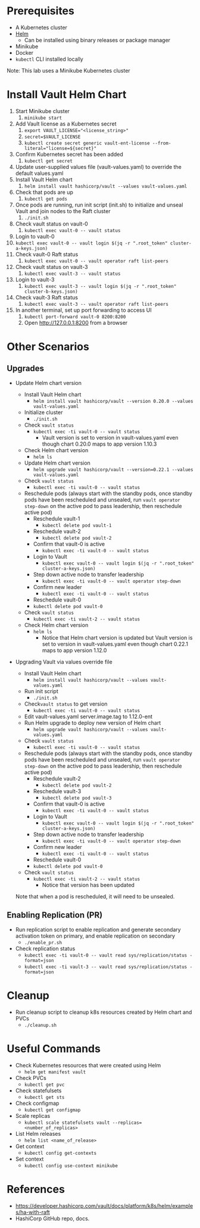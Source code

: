 # Prerequisites 

* A Kubernetes cluster
* [Helm](https://helm.sh/docs/intro/install/)
  * Can be installed using binary releases or package manager
* Minikube
* Docker
* `kubectl` CLI installed locally

Note: This lab uses a Minikube Kubernetes cluster

# Install Vault Helm Chart

1. Start Minikube cluster
   1. `minikube start`
2. Add Vault license as a Kubernetes secret 
   1. `export VAULT_LICENSE="<license_string>"`
   2. `secret=$VAULT_LICENSE`
   3. `kubectl create secret generic vault-ent-license --from-literal="license=${secret}"`
3. Confirm Kubernetes secret has been added
   1. `kubectl get secret`
4. Update user-supplied values file (vault-values.yaml) to override the default values.yaml
5. Install Vault Helm chart
   1. `helm install vault hashicorp/vault --values vault-values.yaml`
6. Check that pods are up
   1. `kubectl get pods`
7. Once pods are running, run init script (init.sh) to initialize and unseal Vault and join nodes to the Raft cluster
   1. `./init.sh`    
8. Check vault status on vault-0
   1. `kubectl exec vault-0 -- vault status`
9.  Login to vault-0 
   1.  `kubectl exec vault-0 -- vault login $(jq -r ".root_token" cluster-a-keys.json)`
10. Check vault-0 Raft status
    1.  `kubectl exec vault-0 -- vault operator raft list-peers`
11. Check vault status on vault-3
    1.  `kubectl exec vault-3 -- vault status`
12. Login to vault-3
    1.  `kubectl exec vault-3 -- vault login $(jq -r ".root_token" cluster-b-keys.json)`
13. Check vault-3 Raft status
    1.  `kubectl exec vault-3 -- vault operator raft list-peers`
14. In another terminal, set up port forwarding to access UI
    1.  `kubectl port-forward vault-0 8200:8200`
    2.  Open http://127.0.0.1:8200 from a browser

# Other Scenarios

## Upgrades

* Update Helm chart version
  * Install Vault Helm chart 
    * `helm install vault hashicorp/vault --version 0.20.0 --values vault-values.yaml` 
  * Initialize cluster
    * `./init.sh`
  * Check `vault status`
    * `kubectl exec -ti vault-0 -- vault status`
      * Vault version is set to version in vault-values.yaml even though chart 0.20.0 maps to app version 1.10.3
  * Check Helm chart version
    * `helm ls`
  * Update Helm chart version
    * `helm upgrade vault hashicorp/vault --version=0.22.1 --values vault-values.yaml` 
  * Check `vault status`
    * `kubectl exec -ti vault-0 -- vault status`
  * Reschedule pods (always start with the standby pods, once standby pods have been rescheduled and unsealed, run `vault operator step-down` on the active pod to pass leadership, then reschedule active pod)
    * Reschedule vault-1
      * `kubectl delete pod vault-1`
    * Reschedule vault-2
      * `kubectl delete pod vault-2`
    * Confirm that vault-0 is active
      * `kubectl exec -ti vault-0 -- vault status`
    * Login to Vault
      * `kubectl exec vault-0 -- vault login $(jq -r ".root_token" cluster-a-keys.json)`
    * Step down active node to transfer leadership
      * `kubectl exec -ti vault-0 -- vault operator step-down`
    * Confirm new leader
      * `kubectl exec -ti vault-0 -- vault status`
    * Reschedule vault-0
    * `kubectl delete pod vault-0`
  * Check `vault status`
    * `kubectl exec -ti vault-2 -- vault status`
  * Check Helm chart version
    * `helm ls`
      * Notice that Helm chart version is updated but Vault version is set to version in vault-values.yaml even though chart 0.22.1 maps to app version 1.12.0
  
* Upgrading Vault via values override file 
  * Install Vault Helm chart
    * `helm install vault hashicorp/vault --values vault-values.yaml`
  * Run init script 
    * `./init.sh`
  * Check`vault status` to get version
    * `kubectl exec -ti vault-0 -- vault status`
  * Edit vault-values.yaml server.image.tag to 1.12.0-ent
  * Run Helm upgrade to deploy new version of Helm chart
    * `helm upgrade vault hashicorp/vault --values vault-values.yaml`
  * Check `vault status`
    * `kubectl exec -ti vault-0 -- vault status`
  * Reschedule pods (always start with the standby pods, once standby pods have been rescheduled and unsealed, run `vault operator step-down` on the active pod to pass leadership, then reschedule active pod)
    * Reschedule vault-2
      * `kubectl delete pod vault-2`
    * Reschedule vault-3
      * `kubectl delete pod vault-3`
    * Confirm that vault-0 is active
      * `kubectl exec -ti vault-0 -- vault status`
    * Login to Vault
      * `kubectl exec vault-0 -- vault login $(jq -r ".root_token" cluster-a-keys.json)`
    * Step down active node to transfer leadership
      * `kubectl exec -ti vault-0 -- vault operator step-down`
    * Confirm new leader
      * `kubectl exec -ti vault-0 -- vault status`
    * Reschedule vault-0
    * `kubectl delete pod vault-0`
  * Check `vault status`
    * `kubectl exec -ti vault-2 -- vault status`
      * Notice that version has been updated 
  
  Note that when a pod is rescheduled, it will need to be unsealed.
    
## Enabling Replication (PR)

* Run replication script to enable replication and generate secondary activation token on primary, and enable replication on secondary
  * `./enable_pr.sh`
* Check replication status
  * `kubectl exec -ti vault-0 -- vault read sys/replication/status -format=json`
  * `kubectl exec -ti vault-3 -- vault read sys/replication/status -format=json`

# Cleanup

* Run cleanup script to cleanup k8s resources created by Helm chart and PVCs
  * `./cleanup.sh`

# Useful Commands

* Check Kubernetes resources that were created using Helm
  * `helm get manifest vault`
* Check PVCs
  * `kubectl get pvc`
* Check statefulsets
  * `kubectl get sts`
* Check configmap
  * `kubectl get configmap`
* Scale replicas
  * `kubectl scale statefulsets vault --replicas=<number_of_replicas>`
* List Helm releases
  * `helm list <name_of_release>`
* Get context
  * `kubectl config get-contexts`
* Set context
  * `kubectl config use-context minikube`

# References 
* https://developer.hashicorp.com/vault/docs/platform/k8s/helm/examples/ha-with-raft
* HashiCorp GitHub repo, docs.
